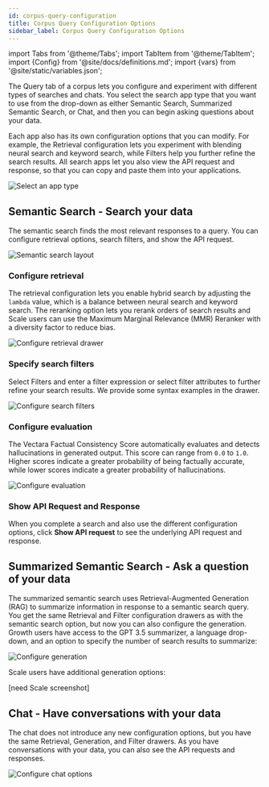 ```yaml
---
id: corpus-query-configuration
title: Corpus Query Configuration Options
sidebar_label: Corpus Query Configuration Options
---
```


import Tabs from '@theme/Tabs';
import TabItem from '@theme/TabItem';
import {Config} from '@site/docs/definitions.md';
import {vars} from '@site/static/variables.json';

The Query tab of a corpus lets you configure and experiment with different 
types of searches and chats. You select the search app type that you want to 
use from the drop-down as either Semantic Search, Summarized Semantic Search, 
or Chat, and then you can begin asking questions about your data.

Each app also has its own configuration options that you can modify. For 
example, the Retrieval configuration lets you experiment with blending 
neural search and keyword search, while Filters help you further refine the 
search results. All search apps let you also view the API request and response, 
so that you can copy and paste them into your applications.

![Select an app type](/img/choose_app_type.png)

## Semantic Search - Search your data

The semantic search finds the most relevant responses to a query. You can 
configure retrieval options, search filters, and show the API request.

![Semantic search layout](/img/query_semantic_search_option.png)

### Configure retrieval

The retrieval configuration lets you enable hybrid search by adjusting the 
`lambda` value, which is a balance between neural search and keyword search. The 
reranking option lets you rerank orders of search results and Scale users can 
use the Maximum Marginal Relevance (MMR) Reranker with a diversity factor to 
reduce bias.

![Configure retrieval drawer](/img/configure_retrieval.png)

### Specify search filters

Select Filters and enter a filter expression or select filter attributes to 
further refine your search results. We provide some syntax examples in the 
drawer.

![Configure search filters](/img/configure_filters_drawer.png)

### Configure evaluation

The Vectara Factual Consistency Score automatically evaluates and detects 
hallucinations in generated output. This score can range from `0.0` to `1.0`. 
Higher scores indicate a greater probability of being factually accurate, 
while lower scores indicate a greater probability of hallucinations.

![Configure evaluation](/img/configure_evaluation.png)

### Show API Request and Response

When you complete a search and also use the different configuration options, click 
**Show API request** to see the underlying API request and response.

## Summarized Semantic Search - Ask a question of your data

The summarized semantic search uses Retrieval-Augmented Generation (RAG) to 
summarize information in response to a semantic search query. You get the same 
Retrieval and Filter configuration drawers as with the semantic search option, 
but now you can also configure the generation. Growth users have access to the 
GPT 3.5 summarizer, a language drop-down, and an option to specify the number 
of search results to summarize:

![Configure generation](/img/configure_generation.png)

Scale users have additional generation options:

[need Scale screenshot]

## Chat - Have conversations with your data

The chat does not introduce any new configuration options, but you have the 
same Retrieval, Generation, and Filter drawers. As you have conversations with 
your data, you can also see the API requests and responses.

![Configure chat options](/img/query_chat_option.png)



